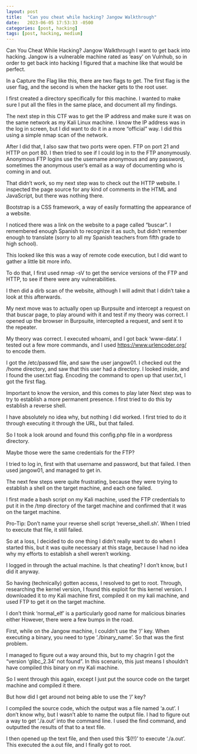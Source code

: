 ```yaml
---
layout: post
title:  "Can you cheat while hacking? Jangow Walkthrough"
date:   2023-06-05 17:53:33 -0500
categories: [post, hacking]
tags: [post, hacking, medium]
---
```


Can You Cheat While Hacking? Jangow Walkthrough
I want to get back into hacking. Jangow is a vulnerable machine rated as ‘easy’ on Vulnhub, so in order to get back into hacking I figured that a machine like that would be perfect.


In a Capture the Flag like this, there are two flags to get. The first flag is the user flag, and the second is when the hacker gets to the root user.

I first created a directory specifically for this machine. I wanted to make sure I put all the files in the same place, and document all my findings.

The next step in this CTF was to get the IP address and make sure it was on the same network as my Kali Linux machine. I know the IP address was in the log in screen, but I did want to do it in a more “official” way. I did this using a simple nmap scan of the network.


After I did that, I also saw that two ports were open. FTP on port 21 and HTTP on port 80. I then tried to see if I could log in to the FTP anonymously. Anonymous FTP logins use the username anonymous and any password, sometimes the anonymous user’s email as a way of documenting who is coming in and out.


That didn’t work, so my next step was to check out the HTTP website. I inspected the page source for any kind of comments in the HTML and JavaScript, but there was nothing there.


Bootstrap is a CSS framework, a way of easily formatting the appearance of a website.

I noticed there was a link on the website to a page called “buscar”. I remembered enough Spanish to recognize it as such, but didn’t remember enough to translate (sorry to all my Spanish teachers from fifth grade to high school).


This looked like this was a way of remote code execution, but I did want to gather a little bit more info.

To do that, I first used nmap -sV to get the service versions of the FTP and HTTP, to see if there were any vulnerabilities.


I then did a dirb scan of the website, although I will admit that I didn’t take a look at this afterwards.


My next move was to actually open up Burpsuite and intercept a request on that buscar page, to play around with it and test if my theory was correct. I opened up the browser in Burpsuite, intercepted a request, and sent it to the repeater.


My theory was correct. I executed whoami, and I got back ‘www-data’. I tested out a few more commands, and I used https://www.urlencoder.org/ to encode them.


I got the /etc/passwd file, and saw the user jangow01. I checked out the /home directory, and saw that this user had a directory. I looked inside, and I found the user.txt flag. Encoding the command to open up that user.txt, I got the first flag.



Important to know the version, and this comes to play later
Next step was to try to establish a more permanent presence. I first tried to do this by establish a reverse shell.

I have absolutely no idea why, but nothing I did worked. I first tried to do it through executing it through the URL, but that failed.

So I took a look around and found this config.php file in a wordpress directory.


Maybe those were the same credentials for the FTP?

I tried to log in, first with that username and password, but that failed. I then used jangow01, and managed to get in.


The next few steps were quite frustrating, because they were trying to establish a shell on the target machine, and each one failed.

I first made a bash script on my Kali machine, used the FTP credentials to put it in the /tmp directory of the target machine and confirmed that it was on the target machine.


Pro-Tip: Don’t name your reverse shell script ‘reverse_shell.sh’.
When I tried to execute that file, it still failed.

So at a loss, I decided to do one thing I didn’t really want to do when I started this, but it was quite necessary at this stage, because I had no idea why my efforts to establish a shell weren’t working.

I logged in through the actual machine. Is that cheating? I don’t know, but I did it anyway.

So having (technically) gotten access, I resolved to get to root. Through, researching the kernel version, I found this exploit for this kernel version. I downloaded it to my Kali machine first, compiled it on my kali machine, and used FTP to get it on the target machine.


I don’t think ‘normal_elf’ is a particularly good name for malicious binaries either
However, there were a few bumps in the road.

First, while on the Jangow machine, I couldn’t use the ‘/’ key. When executing a binary, you need to type ‘./binary_name’. So that was the first problem.

I managed to figure out a way around this, but to my chagrin I got the “version ‘glibc_2.34’ not found”. In this scenario, this just means I shouldn’t have compiled this binary on my Kali machine.

So I went through this again, except I just put the source code on the target machine and compiled it there.

But how did I get around not being able to use the ‘/’ key?


I compiled the source code, which the output was a file named ‘a.out’. I don’t know why, but I wasn’t able to name the output file. I had to figure out a way to get ‘./a.out’ into the command line. I used the find command, and outputted the results of that to a text file.

I then opened up the text file, and then used this ‘$(!!)’ to execute ‘./a.out’. This executed the a.out file, and I finally got to root.

